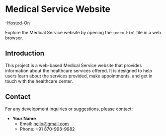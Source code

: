 # Medical Service Website

-[Hosted-On](https://mahesh-langote.github.io/Medical-Service-Website/)

Explore the Medical Service website by opening the `index.html` file in a web browser.

## Introduction

This project is a web-based Medical Service website that provides information about the healthcare services offered. It is designed to help users learn about the services provided, make appointments, and get in touch with the healthcare center.

## Contact

For any development inquiries or suggestions, please contact:

- **Your Name**
  - Email: hello@gmail.com
  - Phone: +91 870-998-9982
